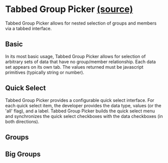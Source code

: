 # Tabbed Group Picker [(source)](https://github.com/bullhorn/novo-elements/blob/master/projects/elements/components/tabbed-group-picker)

Tabbed Group Picker allows for nested selection of groups and members via a tabbed interface.

## Basic

In its most basic usage, Tabbed Group Picker allows for selection of arbitrary sets of data that have no group/member relationship. Each data set appears on its own tab. The values returned must be javascript primitives (typically string or number).

<code-example example="tabbed-group-picker-basic"></code-example>

## Quick Select

Tabbed Group Picker provides a configurable quick select interface. For each quick select item, the developer provides the data type, values (or the 'all' flag), and a label. Tabbed Group Picker builds the quick select menu and synchronizes the quick select checkboxes with the data checkboxes (in both directions).

<code-example example="tabbed-group-picker-quick-select"></code-example>

## Groups

<code-example example="tabbed-group-picker-groups"></code-example>

## Big Groups

<code-example example="tabbed-group-picker-big-groups"></code-example>

